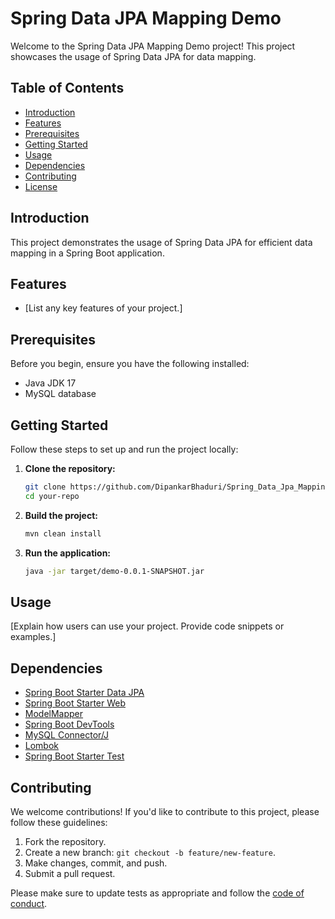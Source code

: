 # Spring Data JPA Mapping Demo

Welcome to the Spring Data JPA Mapping Demo project! This project showcases the usage of Spring Data JPA for data mapping.

## Table of Contents

- [Introduction](#introduction)
- [Features](#features)
- [Prerequisites](#prerequisites)
- [Getting Started](#getting-started)
- [Usage](#usage)
- [Dependencies](#dependencies)
- [Contributing](#contributing)
- [License](#license)

## Introduction

This project demonstrates the usage of Spring Data JPA for efficient data mapping in a Spring Boot application.

## Features

- [List any key features of your project.]

## Prerequisites

Before you begin, ensure you have the following installed:

- Java JDK 17
- MySQL database

## Getting Started

Follow these steps to set up and run the project locally:

1. **Clone the repository:**

    ```bash
    git clone https://github.com/DipankarBhaduri/Spring_Data_Jpa_Mapping.git
    cd your-repo
    ```

2. **Build the project:**

    ```bash
    mvn clean install
    ```

3. **Run the application:**

    ```bash
    java -jar target/demo-0.0.1-SNAPSHOT.jar
    ```

## Usage

[Explain how users can use your project. Provide code snippets or examples.]

## Dependencies

- [Spring Boot Starter Data JPA](https://docs.spring.io/spring-boot/docs/3.2.1/reference/html/spring-boot-features.html#boot-features-jpa-and-spring-data)
- [Spring Boot Starter Web](https://docs.spring.io/spring-boot/docs/3.2.1/reference/html/spring-boot-features.html#boot-features-developing-web-applications)
- [ModelMapper](http://modelmapper.org/)
- [Spring Boot DevTools](https://docs.spring.io/spring-boot/docs/3.2.1/reference/html/using.html#using.devtools)
- [MySQL Connector/J](https://mvnrepository.com/artifact/mysql/mysql-connector-java)
- [Lombok](https://projectlombok.org/)
- [Spring Boot Starter Test](https://docs.spring.io/spring-boot/docs/3.2.1/reference/html/spring-boot-features.html#boot-features-testing)

## Contributing

We welcome contributions! If you'd like to contribute to this project, please follow these guidelines:

1. Fork the repository.
2. Create a new branch: `git checkout -b feature/new-feature`.
3. Make changes, commit, and push.
4. Submit a pull request.

Please make sure to update tests as appropriate and follow the [code of conduct](CODE_OF_CONDUCT.md).